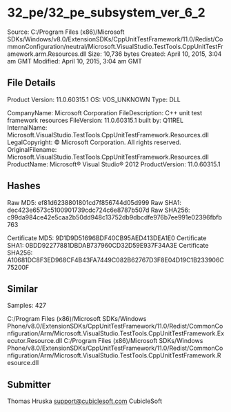 32_pe/32_pe_subsystem_ver_6_2
=============================

Source:  C:/Program Files (x86)/Microsoft SDKs/Windows/v8.0/ExtensionSDKs/CppUnitTestFramework/11.0/Redist/CommonConfiguration/neutral/Microsoft.VisualStudio.TestTools.CppUnitTestFramework.arm.Resources.dll
Size:  10,736 bytes
Created:  April 10, 2015, 3:04 am GMT
Modified:  April 10, 2015, 3:04 am GMT

File Details
------------

Product Version:  11.0.60315.1
OS:  VOS_UNKNOWN
Type:  DLL

CompanyName:  Microsoft Corporation
FileDescription:  C++ unit test framework resources
FileVersion:  11.0.60315.1 built by: Q11REL
InternalName:  Microsoft.VisualStudio.TestTools.CppUnitTestFramework.Resources.dll
LegalCopyright:  © Microsoft Corporation. All rights reserved.
OriginalFilename:  Microsoft.VisualStudio.TestTools.CppUnitTestFramework.Resources.dll
ProductName:  Microsoft® Visual Studio® 2012
ProductVersion:  11.0.60315.1

Hashes
------

Raw MD5:  ef81d6238801801cd7f856744d05d999
Raw SHA1:  dec423e6573c5100901739cdc724c6e8787b507d
Raw SHA256:  c99da984ce42e5caa2b50dd948c13752db9dbcdfe976b7ee991e02396fbfb763

Certificate MD5:  9D1D9D51696BDF40CB95AED413DEA1E0
Certificate SHA1:  0BDD92277881DBDAB737960CD32D59E937F34A3E
Certificate SHA256:  A10681DC8F3ED968CF4B43FA7449C082B62767D3F8E04D19C1B233906C75200F

Similar
-------

Samples:  427

C:/Program Files (x86)/Microsoft SDKs/Windows Phone/v8.0/ExtensionSDKs/CppUnitTestFramework/11.0/Redist/CommonConfiguration/Arm/Microsoft.VisualStudio.TestTools.CppUnitTestFramework.Executor.Resource.dll
C:/Program Files (x86)/Microsoft SDKs/Windows Phone/v8.0/ExtensionSDKs/CppUnitTestFramework/11.0/Redist/CommonConfiguration/Arm/Microsoft.VisualStudio.TestTools.CppUnitTestFramework.Resource.dll

Submitter
---------

Thomas Hruska
support@cubiclesoft.com
CubicleSoft
